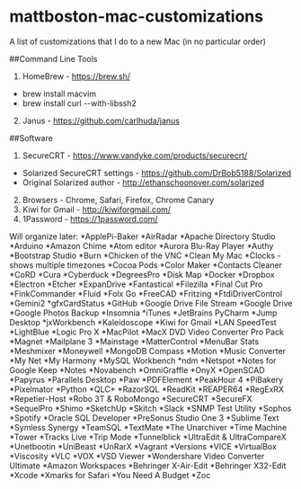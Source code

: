 # mattboston-mac-customizations

A list of customizations that I do to a new Mac (in no particular order)

##Command Line Tools
1. HomeBrew - https://brew.sh/
 * brew install macvim
 * brew install curl --with-libssh2
2. Janus - https://github.com/carlhuda/janus


##Software
1. SecureCRT - https://www.vandyke.com/products/securecrt/
 * Solarized SecureCRT settings - https://github.com/DrBob5188/Solarized
 * Original Solarized author - http://ethanschoonover.com/solarized
2. Browsers - Chrome, Safari, Firefox, Chrome Canary
3. Kiwi for Gmail - http://kiwiforgmail.com/
4. 1Password - https://1password.com/


Will organize later:
*ApplePi-Baker
*AirRadar
*Apache Directory Studio
*Arduino
*Amazon Chime
*Atom editor
*Aurora Blu-Ray Player
*Authy
*Bootstrap Studio
*Burn
*Chicken of the VNC
*Clean My Mac
*Clocks - shows multiple timezones
*Cocoa Pods
*Color Maker
*Contacts Cleaner
*CoRD
*Cura
*Cyberduck
*DegreesPro
*Disk Map
*Docker
*Dropbox
*Electron
*Etcher
*ExpanDrive
*Fantastical
*Filezilla
*Final Cut Pro
*FinkCommander
*Fluid
*Folx Go
*FreeCAD
*Fritzing
*FtdiDriverControl
*Gemini2
*gfxCardStatus
*GitHub
*Google Drive File Stream
*Google Drive
*Google Photos Backup
*Insomnia
*iTunes
*JetBrains PyCharm
*Jump Desktop
*jxWorkbench
*Kaleidoscope
*Kiwi for Gmail
*LAN SpeedTest
*LightBlue
*Logic Pro X
*MacPilot
*MacX DVD Video Converter Pro Pack
*Magnet
*Mailplane 3
*Mainstage
*MatterControl
*MenuBar Stats
*Meshmixer
*Moneywell
*MongoDB Compass
*Motion
*Music Converter
*My Net
*My Harmony
*MySQL Workbench
*ndm
*Netspot
*Notes for Google Keep
*Notes
*Novabench
*OmniGraffle
*OnyX
*OpenSCAD
*Papyrus
*Parallels Desktop
*Paw
*PDFElement
*PeakHour 4
*PiBakery
*Pixelmator
*Python
*QLC+
*RazorSQL
*ReadKit
*REAPER64
*RegExRX
*Repetier-Host
*Robo 3T & RoboMongo
*SecureCRT
*SecureFX
*SequelPro
*Shimo
*SketchUp
*Skitch
*Slack
*SNMP Test Utility
*Sophos
*Spotify
*Oracle SQL Developer
*PreSonus Studio One 3
*Sublime Text
*Symless Synergy
*TeamSQL
*TextMate
*The Unarchiver
*Time Machine
*Tower
*Tracks Live
*Trip Mode
*Tunnelblick
*UltraEdit & UltraCompareX
*Unetbootin
*UniBeast
*UnRarX
*Vagrant
*Versions
*VICE
*VirtualBox
*Viscosity
*VLC
*VOX
*VSD Viewer
*Wondershare Video Converter Ultimate
*Amazon Workspaces
*Behringer X-Air-Edit
*Behringer X32-Edit
*Xcode
*Xmarks for Safari
*You Need A Budget
*Zoc

